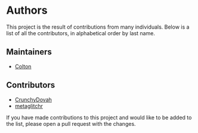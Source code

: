 # Authors

This project is the result of contributions from many individuals. Below is a list of all the contributors, in alphabetical order by last name.

## Maintainers

- [Colton](https://github.com/yng3)

## Contributors

- [CrunchyDovah](https://github.com/crunchyhdovah)
- [metaglitchr](https://github.com/metaglitchr-tech)

If you have made contributions to this project and would like to be added to the list, please open a pull request with the changes.
